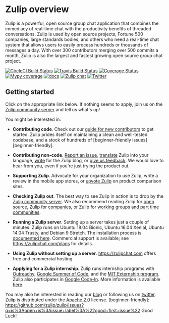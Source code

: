 # Zulip overview

Zulip is a powerful, open source group chat application that combines the
immediacy of real-time chat with the productivity benefits of threaded
conversations. Zulip is used by open source projects, Fortune 500 companies,
large standards bodies, and others who need a real-time chat system that
allows users to easily process hundreds or thousands of messages a day. With
over 300 contributors merging over 500 commits a month, Zulip is also the
largest and fastest growing open source group chat project.

[![CircleCI Build Status](https://circleci.com/gh/zulip/zulip.svg?style=svg)](https://circleci.com/gh/zulip/zulip)
[![Travis Build Status](https://travis-ci.org/zulip/zulip.svg?branch=master)](https://travis-ci.org/zulip/zulip)
[![Coverage Status](https://img.shields.io/codecov/c/github/zulip/zulip.svg)](https://codecov.io/gh/zulip/zulip)
[![Mypy coverage](https://img.shields.io/badge/mypy-100%25-green.svg)][mypy-coverage]
[![docs](https://readthedocs.org/projects/zulip/badge/?version=latest)](https://zulip.readthedocs.io/en/latest/)
[![Zulip chat](https://img.shields.io/badge/zulip-join_chat-brightgreen.svg)](https://chat.zulip.org)
[![Twitter](https://img.shields.io/badge/twitter-@zulip-blue.svg?style=flat)](https://twitter.com/zulip)

[mypy-coverage]: https://blog.zulip.org/2016/10/13/static-types-in-python-oh-mypy/

## Getting started

Click on the appropriate link below. If nothing seems to apply,
join us on the
[Zulip community server](https://zulip.readthedocs.io/en/latest/contributing/chat-zulip-org.html)
and tell us what's up!

You might be interested in:

* **Contributing code**. Check out our
  [guide for new contributors](https://zulip.readthedocs.io/en/latest/overview/contributing.html)
  to get started. Zulip prides itself on maintaining a clean and
  well-tested codebase, and a stock of hundreds of
  [beginner-friendly issues][beginner-friendly].

* **Contributing non-code**.
  [Report an issue](https://zulip.readthedocs.io/en/latest/overview/contributing.html#reporting-issue),
  [translate](https://zulip.readthedocs.io/en/latest/translating/translating.html) Zulip
  into your language,
  [write](https://zulip.readthedocs.io/en/latest/overview/contributing.html#zulip-outreach)
  for the Zulip blog, or
  [give us feedback](https://zulip.readthedocs.io/en/latest/overview/contributing.html#user-feedback). We
  would love to hear from you, even if you're just trying the product out.

* **Supporting Zulip**. Advocate for your organization to use Zulip, write a
  review in the mobile app stores, or
  [upvote Zulip](https://zulip.readthedocs.io/en/latest/overview/contributing.html#zulip-outreach) on
  product comparison sites.

* **Checking Zulip out**. The best way to see Zulip in action is to drop by
  the
  [Zulip community server](https://zulip.readthedocs.io/en/latest/contributing/chat-zulip-org.html). We
  also recommend reading Zulip for
  [open source](https://zulipchat.com/for/open-source/), Zulip for
  [companies](https://zulipchat.com/for/companies/), or Zulip for
  [working groups and part time communities](https://zulipchat.com/for/working-groups-and-communities/).

* **Running a Zulip server**. Setting up a server takes just a couple
  of minutes. Zulip runs on Ubuntu 18.04 Bionic, Ubuntu 16.04 Xenial,
  Ubuntu 14.04 Trusty, and Debian 9 Stretch. The installation process is
  [documented here](https://zulip.readthedocs.io/en/stable/prod.html).
  Commercial support is available; see <https://zulipchat.com/plans>
  for details.

* **Using Zulip without setting up a server**. <https://zulipchat.com> offers
  free and commercial hosting.

* **Applying for a Zulip internship**. Zulip runs internship programs with
  [Outreachy](https://www.outreachy.org/),
  [Google Summer of Code](https://developers.google.com/open-source/gsoc/),
  and the
  [MIT Externship program](https://alum.mit.edu/students/NetworkwithAlumni/ExternshipProgram). Zulip
  also participates in
  [Google Code-In](https://developers.google.com/open-source/gci/). More
  information is available
  [here](https://zulip.readthedocs.io/en/latest/overview/contributing.html#internship-programs).

You may also be interested in reading our [blog](http://blog.zulip.org/) or
following us on [twitter](https://twitter.com/zulip).
Zulip is distributed under the
[Apache 2.0](https://github.com/zulip/zulip/blob/master/LICENSE) license.
[beginner-friendly]: https://github.com/zulip/zulip/issues?q=is%3Aopen+is%3Aissue+label%3A%22good+first+issue%22
Good Luck!
